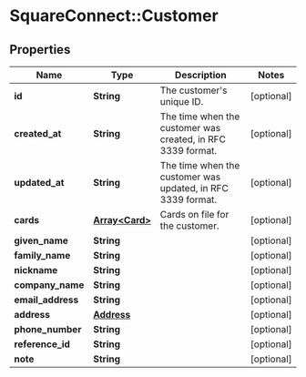 # SquareConnect::Customer

## Properties
Name | Type | Description | Notes
------------ | ------------- | ------------- | -------------
**id** | **String** | The customer&#39;s unique ID. | [optional] 
**created_at** | **String** | The time when the customer was created, in RFC 3339 format. | [optional] 
**updated_at** | **String** | The time when the customer was updated, in RFC 3339 format. | [optional] 
**cards** | [**Array&lt;Card&gt;**](Card.md) | Cards on file for the customer. | [optional] 
**given_name** | **String** |  | [optional] 
**family_name** | **String** |  | [optional] 
**nickname** | **String** |  | [optional] 
**company_name** | **String** |  | [optional] 
**email_address** | **String** |  | [optional] 
**address** | [**Address**](Address.md) |  | [optional] 
**phone_number** | **String** |  | [optional] 
**reference_id** | **String** |  | [optional] 
**note** | **String** |  | [optional] 


